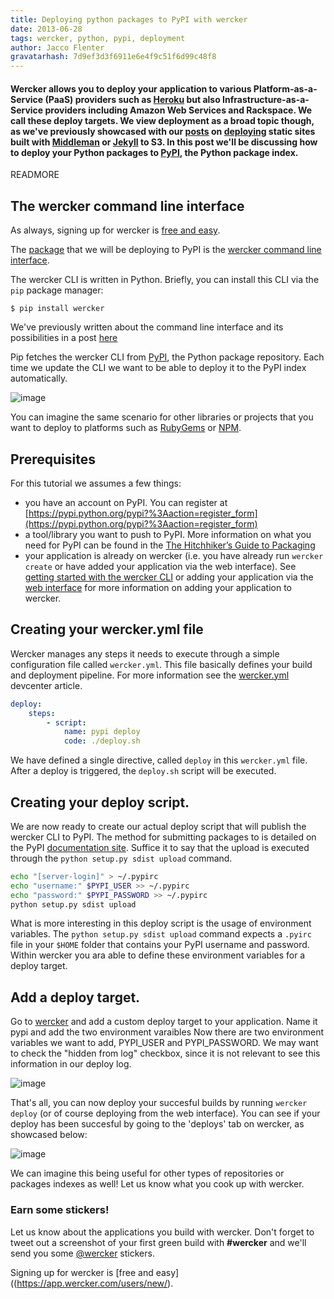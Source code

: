 ```yaml
---
title: Deploying python packages to PyPI with wercker
date: 2013-06-28
tags: wercker, python, pypi, deployment
author: Jacco Flenter
gravatarhash: 7d9ef3d3f6911e6e4f9c51f6d99c48f8
---
```


<h4 class="subheader">
Wercker allows you to deploy your application to various Platform-as-a-Service (PaaS) providers such as <a href="http://blog.wercker.com/2013/06/13/Wercker-heroku-addon-in-beta.html">Heroku</a> but also Infrastructure-as-a-Service providers including Amazon Web Services and Rackspace. We call these deploy targets.
We view deployment as a broad topic though, as we've previously showcased with our <a href="http://blog.wercker.com/2013/06/10/Streamlining-Middleman-Deploys-to-s3.html">posts</a> on <a href="http://blog.wercker.com/2013/05/31/simplify-you-jekyll-publishing-process-with-wercker.html">deploying</a> static sites built with <a href="http://middlemanapp.com">Middleman</a> or <a href="http://jekyllrb.com/">Jekyll</a> to S3. In this post
we'll be discussing how to deploy your Python packages to <a href="http://pypi.python.org/pypi">PyPI</a>, the Python package index.
</h4>

READMORE

## The wercker command line interface

As always, signing up for wercker is [free and easy](https://app.wercker.com/users/new/).

The [package](https://pypi.python.org/pypi/wercker/0.7.1) that we will be deploying to PyPI is the [wercker command line interface](http://devcenter.wercker.com/articles/cli/).

The wercker CLI is written in Python. Briefly, you can install this CLI via the `pip` package manager:

    $ pip install wercker

We've previously written about the command line interface and its possibilities in a post [here](http://blog.wercker.com/2013/06/18/Spotlight-on-the-wercker-cli.html)

Pip fetches the wercker CLI from [PyPI](https://pypi.python.org/), the Python package repository. Each time we update the CLI we want to be able to deploy it to the PyPI index automatically.

![image](http://f.cl.ly/items/1P2q2p0P1q1T021R0j1i/Screen%20Shot%202013-06-28%20at%202.38.04%20PM.png)

You can imagine the same scenario for other libraries or projects that you want to deploy to platforms such as [RubyGems](http://rubygems.org/) or [NPM](http://npmjs.org).

## Prerequisites

For this tutorial we assumes a few things:

* you have an account on PyPI. You can register at [https://pypi.python.org/pypi?%3Aaction=register_form](https://pypi.python.org/pypi?%3Aaction=register_form)
* a tool/library you want to push to PyPI. More information on what you need for PyPI can be found in the [The Hitchhiker’s Guide to Packaging](http://guide.python-distribute.org/index.html)
* your application is already on wercker (i.e. you have already run `wercker create` or have added your application via the web interface). See [getting started with the wercker CLI](http://devcenter.wercker.com/articles/gettingstarted/cli.html) or adding your application via the [web interface](http://devcenter.wercker.com/articles/gettingstarted/web.html) for more information on adding your application to wercker.

## Creating your wercker.yml file

Wercker manages any steps it needs to execute through a simple configuration file called `wercker.yml`. This file basically defines your build and deployment pipeline. For more information see the [wercker.yml](http://devcenter.wercker.com/articles/werckeryml/) devcenter article.

``` yaml
deploy:
    steps:
        - script:
            name: pypi deploy
            code: ./deploy.sh
```

We have defined a single directive, called `deploy` in this `wercker.yml` file. After a deploy is triggered, the `deploy.sh` script will be executed.

## Creating your deploy script.

We are now ready to create our actual deploy script that will publish the wercker CLI to PyPI. The method for submitting packages to is detailed on the PyPI [documentation site](http://docs.python.org/3/distutils/packageindex.html). Suffice it to say that the upload is executed through the `python setup.py sdist upload` command.

``` bash
echo "[server-login]" > ~/.pypirc
echo "username:" $PYPI_USER >> ~/.pypirc
echo "password:" $PYPI_PASSWORD >> ~/.pypirc
python setup.py sdist upload
```

What is more interesting in this deploy script is the usage of environment variables. The `python setup.py sdist upload` command expects a `.pyirc` file in your `$HOME` folder that contains your PyPI username and password. Within wercker you ara able to define these environment variables for a deploy target.

## Add a deploy target.

Go to [wercker](https://app.wercker.com) and add a custom deploy target to your application. Name it pypi and add the two environment varaibles Now there are two environment variables we want to add, PYPI\_USER and PYPI\_PASSWORD. We may want to check the "hidden from log" checkbox, since it is not relevant to see this information in our deploy log.

![image](http://f.cl.ly/items/0I2f3x2D1u3H1F3q0A2y/Screen%20Shot%202013-06-28%20at%202.32.50%20PM.png)

That's all, you can now deploy your succesful builds by running `wercker deploy` (or of course deploying from the web interface). You can see if your deploy has been succesful by going to the 'deploys' tab on wercker, as showcased below:

![image](http://f.cl.ly/items/3I0O1g1l2d1e252u0x2m/Screen%20Shot%202013-06-28%20at%202.34.19%20PM.png)

We can imagine this being useful for other types of repositories or packages indexes as well! Let us know what you cook up with wercker.

### Earn some stickers!

Let us know about the applications you build with wercker. Don't forget to tweet out a screenshot of your first green build with **#wercker** and we'll send you some [@wercker](http://twitter.com/wercker) stickers.

Signing up for wercker is [free and easy]((https://app.wercker.com/users/new/).
